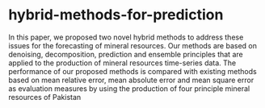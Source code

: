 # hybrid-methods-for-prediction
In this paper, we proposed two novel hybrid methods to address these issues for the forecasting of mineral resources. Our methods are based on denoising, decomposition, prediction and ensemble principles that are applied to the production of mineral resources time-series data. The performance of our proposed methods is compared with existing methods based on mean relative error, mean absolute error and mean square error as evaluation measures by using the production of four principle mineral resources of Pakistan
